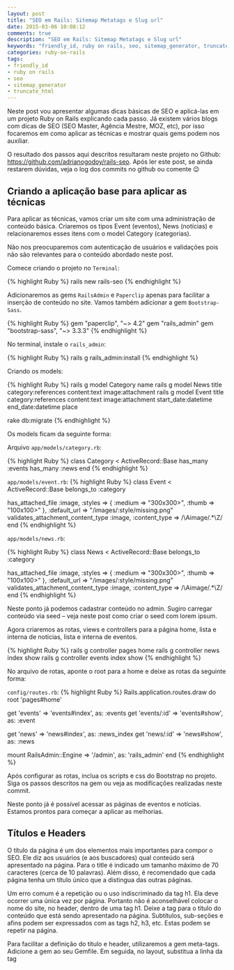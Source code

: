 ```yaml
---
layout: post
title: "SEO em Rails: Sitemap Metatags e Slug url"
date: 2015-03-06 10:08:12
comments: true
description: "SEO em Rails: Sitemap Metatags e Slug url"
keywords: "friendly_id, ruby on rails, seo, sitemap_generator, truncate_html"
categories: ruby-on-rails
tags:
- friendly_id
- ruby on rails
- seo
- sitemap_generator
- truncate_html
---
```


Neste post vou apresentar algumas dicas básicas de SEO e aplicá-las em um projeto Ruby on Rails explicando cada passo. Já existem vários blogs com dicas de SEO (SEO Master, Agência Mestre, MOZ, etc), por isso focaremos em como aplicar as técnicas e mostrar quais gems podem nos auxiliar.

O resultado dos passos aqui descritos resultaram neste projeto no Github: https://github.com/adrianogodoy/rails-seo. Após ler este post, se ainda restarem dúvidas, veja o log dos commits no github ou comente 😉


## Criando a aplicação base para aplicar as técnicas

Para aplicar as técnicas, vamos criar um site com uma administração de conteúdo básica. Criaremos os tipos Event (eventos), News (notícias) e relacionaremos esses itens com o model Category (categorias).

Não nos preocuparemos com autenticação de usuários e validações pois não são relevantes para o conteúdo abordado neste post.

Comece criando o projeto no `Terminal`:

{% highlight Ruby %}
rails new rails-seo
{% endhighlight %}

Adicionaremos as gems `RailsAdmin` e `Paperclip`  apenas para facilitar a inserção de conteúdo no site. Vamos também adicionar a gem `Bootstrap-Sass`.

{% highlight Ruby %}
gem "paperclip", "~> 4.2"
gem "rails_admin"
gem "bootstrap-sass", "~> 3.3.3"
{% endhighlight %}

No terminal, instale o `rails_admin`:

{% highlight Ruby %}
rails g rails_admin:install
{% endhighlight %}

Criando os models:

{% highlight Ruby %}
rails g model Category name
rails g model News title category:references content:text image:attachment
rails g model Event title category:references content:text image:attachment start_date:datetime end_date:datetime place

rake db:migrate
{% endhighlight %}

Os models ficam da seguinte forma:

Arquivo `app/models/category.rb`:

{% highlight Ruby %}
class Category < ActiveRecord::Base
  has_many :events
  has_many :news
end
{% endhighlight %}


`app/models/event.rb`:
{% highlight Ruby %}
class Event < ActiveRecord::Base
  belongs_to :category

  has_attached_file :image, :styles => { :medium => "300x300>", :thumb => "100x100>" }, :default_url => "/images/:style/missing.png"
  validates_attachment_content_type :image, :content_type => /\Aimage\/.*\Z/
end
{% endhighlight %}

`app/models/news.rb`:

{% highlight Ruby %}
class News < ActiveRecord::Base
  belongs_to :category

  has_attached_file :image, :styles => { :medium => "300x300>", :thumb => "100x100>" }, :default_url => "/images/:style/missing.png"
  validates_attachment_content_type :image, :content_type => /\Aimage\/.*\Z/
end
{% endhighlight %}

Neste ponto já podemos cadastrar conteúdo no admin. Sugiro carregar conteúdo via seed – veja neste post como criar o seed com lorem ipsum.

Agora criaremos as rotas, views e controllers para a página home, lista e interna de noticias, lista e interna de eventos.

{% highlight Ruby %}
rails g controller pages home
rails g controller news index show
rails g controller events index show
{% endhighlight %}

No arquivo de rotas, aponte o root para a home e deixe as rotas da seguinte forma:

`config/routes.rb`:
{% highlight Ruby %}
Rails.application.routes.draw do
  root 'pages#home'

  get 'events' => 'events#index', as: :events
  get 'events/:id' => 'events#show', as: :event

  get 'news' => 'news#index', as: :news_index
  get 'news/:id' => 'news#show', as: :news

  mount RailsAdmin::Engine => '/admin', as: 'rails_admin'
end
{% endhighlight %}

Após configurar as rotas, inclua os scripts e css do Bootstrap no projeto. Siga os passos descritos na gem ou veja as modificações realizadas neste commit.

Neste ponto já é possível acessar as páginas de eventos e notícias. Estamos prontos para começar a aplicar as melhorias.

## Títulos e Headers

O título da página é um dos elementos mais importantes para compor o SEO. Ele diz aos usuários (e aos buscadores) qual conteúdo será apresentado na página. Para o title é indicado um tamanho máximo de 70 caracteres (cerca de 10 palavras). Além disso, é recomendado que cada página tenha um título único que a distingua das outras páginas.

Um erro comum é a repetição ou o uso indiscriminado da tag h1. Ela deve ocorrer uma única vez por página. Portanto não é aconselhável colocar o nome do site, no header, dentro de uma tag h1. Deixe a tag para o título do conteúdo que está sendo apresentado na página. Subtítulos, sub-seções e afins podem ser expressados com as tags h2, h3, etc. Estas podem se repetir na página.

Para facilitar a definição do título e header, utilizaremos a gem meta-tags. Adicione a gem ao seu Gemfile. Em seguida, no layout, substitua a linha da tag <title> pela seguinte:

`app/views/layouts/application.html.erb`:
{% highlight ERB %}
<%= display_meta_tags :site => 'SEO no Rails', :reverse => true %>
{% endhighlight %}

O valor de “site” corresponde ao nome do seu site. Utilizei a opção “reverse” true para que o nome do site seja repetido depois do título da página. Ficaria algo como:

*Título de exemplo da página \| SEO no Rails*

Além disso, em cada view, coloque a tag h1:

{% highlight ERB %}
<h1><%= title %></h1>
{% endhighlight %}

Nos controllers defina o valor do title. As actions de eventos, por exemplo, ficam da seguinte forma:

`app/controllers/events_controller.rb`:
{% highlight Ruby %}
  def index
    @events = Event.all
    @page_title = 'Eventos'
  end

  def show
    @page_title = @event.title
  end
{% endhighlight %}

Simples! Veja neste commit as alterações feitas em nosso projeto neste passo.

## Metatags

Precisamos também definir nossas metatags: description, keywords, além das metatags do facebook. A description não é tão relevante para rankeamento quanto o título, mas é extremamente importante para ganhar o clique do usuário no resultado de busca. O indicado é que a description possua entre 150 e 160 caracteres.

Da mesma forma, usaremos a gem meta-tags:

{% highlight Ruby %}
class NewsController < ApplicationController
  include ActionView::Helpers::TextHelper

...

  def show
    @page_title = @news.title
    @page_description = truncate(@news.content, length: 150, omission: '...')
    @page_keywords    = @news.title.gsub ' ', ', '

    set_meta_tags :og => {
      :title    => @page_title,
      :image    => request.base_url+@news.image.url,
      :description => @page_description
    }
  end
{% endhighlight %}

Para utilizar o helper truncate no texto, inclua-o no controller (linha 2). Apenas para exemplificar, no campo Keywords quebrei o título separando as palavras com vírgulas. Para um projeto real, torne isso gerenciável. Crie um novo campo “keywords” onde o administrador possa cadastrar keywords específicas para cada conteúdo. Faça o mesmo com a description. Ao invés de utilizar os 150 primeiros caracteres (que podem não ter nada relevante sendo dito), crie um campo administrável, assim o usuário pode inserir um texto mais interessante para chamar os usuários para visitar a página. Commit com as alterações

## URL Amigável

Além da url ser um fator muito relevante para o rankeamento da página nos resultados de busca, ela é outro importante mecanismo para transmitir ao usuário qual será o conteúdo da página. (veja neste post como fazer em PHP utilizando .htaccess – old but gold 😀 )

Para desenvolvermos esta feature no rails, mais uma vez faremos uso de uma gem: FriendlyId. No gemfile, adicione:

{% highlight Ruby %}
Gemfile

gem 'friendly_id', '~> 5.1.0'
{% endhighlight %}

Execute o bundle install e em seguida o comando:

{% highlight Ruby %}
rails generate friendly_id
{% endhighlight %}

Este comando irá gerar, além do initializer, uma migration para criação de uma tabela onde serão armazenados os slugs e o histórico de alterações com correspondências de slugs. Precisamos também criar o campo slug nos nossos tipos (notícias, eventos e categorias). Execute as migrations:

{% highlight Ruby %}
rails generate migration add_slug_to_news slug:string:uniq
rails generate migration add_slug_to_events slug:string:uniq
rails generate migration add_slug_to_categories slug:string:uniq

rake db:migrate
{% endhighlight %}

Agora podemos decorar os models para sinalizar qual campo devem utilizar para a criação do slug, como por exemplo no model News, que utilizaremos o campo title:

`app/models/news.rb`:
{% highlight Ruby %}
class News < ActiveRecord::Base
...

  extend FriendlyId
  friendly_id :title, use: :slugged
end
{% endhighlight %}

No caso de eventos, é possível fazer um combo bacana na geração dos slugs, concatenando a data com o título do evento:

`app/models/event.rb`:
{% highlight Ruby %}
class Event < ActiveRecord::Base
...

  extend FriendlyId
  friendly_id :my_method_slug, use: :slugged

  def my_method_slug
    start_date.strftime("%m/%d/%Y")+" - #{title}"
  end
end
{% endhighlight %}

Como já havíamos cadastrado nosso conteúdo de teste, precisamos salvar novamente todos os registros para que seus slugs sejam gerados. O comando para ser executado no rails console é simples. Veja neste gist.

Na listagem de notícias (http://localhost:3000/news) já é possível ver a nova URL sendo automaticamente gerada passando o slug ao invés do id. Agora só precisamos alterar a forma como os registros são buscados no controller:

`app/controllers/events_controller.rb`:

{% highlight Ruby %}
class EventsController < ApplicationController
...

  private
    def set_event
      @event = Event.friendly.find(params[:id])
    end
end
{% endhighlight %}

Done!

OBS: Para impedir que o slug gerado automaticamente seja sobrescrito ou apagado pelo usuário no rails_admin, exclua o campo slug dos formulários no rails_admin inserindo o seguinte no seu model:

`app/models/event.rb`:
{% highlight Ruby %}
class Event < ActiveRecord::Base
...

  rails_admin do
    create do
      exclude_fields :slug
    end
    edit do
      exclude_fields :slug
    end
  end
end
{% endhighlight %}

Clique aqui para ver o commit com as alterações.

## Sitemap

O sitemap é uma forma na qual o webmaster pode auxiliar (e agilizar) a indexação do site. Permite sugerir aos robôs de busca quais páginas devem ser indexadas, qual frequência de rastreamento, data da última modificação da página e a prioridade em relação às outras páginas do arquivo.

Utilizaremos a gem Sitemap Generator. Adicione a gem ao seu Gemfile e execute o comando:

{% highlight Ruby %}
rake sitemap:install
{% endhighlight %}

No arquivo de configuração gerado, vamos inserir nossas páginas e rotas para os conteúdos:

`config/sitemap.rb`:
{% highlight Ruby %}
# Set the host name for URL creation
SitemapGenerator::Sitemap.default_host = "http://localhost:3000"

SitemapGenerator::Sitemap.create do

  add news_path, :priority => 0.7, :changefreq => 'daily'
  News.find_each do |item|
    add news_path(item), :lastmod => item.updated_at
  end

  add events_path, :priority => 0.7, :changefreq => 'daily'
  Event.find_each do |item|
    add event_path(item), :lastmod => item.updated_at
  end
end
{% endhighlight %}

A página inicial já é incluida por default. Execute o seguinte para gerar o sitemap baseado nas configurações:

{% highlight Ruby %}
rake sitemap:refresh
{% endhighlight %}

E confira o seu sitemap gerado em `/public/sitemap.xml.gz`:

{% highlight XML %}
...
  <url>
      <loc>http://localhost:3000</loc>
    <lastmod>2015-03-06T21:49:01-03:00</lastmod>
    <changefreq>always</changefreq>
    <priority>1.0</priority>
  </url>
  <url>
    <loc>http://localhost:3000/noticias</loc>
    <lastmod>2015-03-06T21:49:01-03:00</lastmod>
    <changefreq>daily</changefreq>
    <priority>0.7</priority>
  </url>
  <url>
    <loc>http://localhost:3000/noticias/optio-minima-exercitationem-dolor</loc>
    <lastmod>2015-03-07T00:19:29+00:00</lastmod>
    <changefreq>weekly</changefreq>
    <priority>0.5</priority>
  </url>
...
{% endhighlight %}

Veja o commit com as alterações para Sitemap.

## Crie conteúdo e monitore!

Com as dicas básicas dadas neste artigo sua página estará em boas condições de aparecer nas buscas dos usuários pelo conteúdo do seu site. Lembre-se: antes de qualquer técnica, seu site precisa ter conteúdo!

As técnicas de SEO existem para tornar claro qual o conteúdo de seu site e permitir que os buscadores exponham seu conteúdo quando for relevante para a busca feita.

Faça o monitoramento de seu site. Acompanhe no Google Analytics o perfil de seu visitante, quais páginas são mais acessadas e as origens de tráfego.

Cadastre seu site no Google Webmasters (http://www.google.com.br/webmasters/) e receba feedbacks de melhorias e erros no seu site.

Em breve farei um post sobre microdados e utilizarei este mesmo projeto como base!

Dúvidas e sugestões são bem vindas 😉
